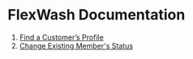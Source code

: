 # FlexWash Documentation

1. [Find a Customer’s Profile](find-customer-profile.md)
1. [Change Existing Member's Status](change-member-status.md)
